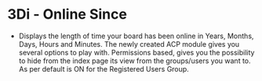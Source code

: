 # 3Di - Online Since

 - Displays the length of time your board has been online in Years, Months, Days, Hours and Minutes. The newly created ACP module gives you several options to play with. Permissions based, gives you the possibility to hide from the index page its view from the groups/users you want to. As per default is ON for the Registered Users Group.
